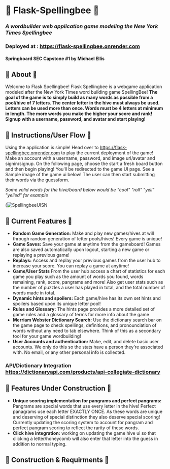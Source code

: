 # :honeybee: Flask-Spellingbee :honeybee:
### *A wordbuilder web application game modeling the New York Times Spellingbee*
### Deployed at : https://flask-spellingbee.onrender.com
#### Springboard SEC Capstone #1 by Michael Ellis

## :honeybee: About :honeybee:
Welcome to Flask Spellingbee! Flask Spellingbee is a webgame application modeled after the New York Times word building game SpellingBee! 
**The goal of the game is to simply build as many words as possible from a pool/hive of 7 letters. The center letter in the hive must always be used. Letters can be used more than once. Words must be 4 letters at minimum in length. The more words you make the higher your score and rank! Signup with a username, password, and avatar and start playing!**

## :honeybee: Instructions/User Flow :honeybee:

Using the application is simple! Head over to https://flask-spellingbee.onrender.com to play the current deployment of the game! Make an account with a username, password, and image url/avatar and signin/signup. On the following page, choose the start a fresh board button and then begin playing! You'll be redirected to the game UI page. See a Sample image of the game ui below! The user can then start submitting their words via the guessform. 

*Some valid words for the hive/board below would be "cool" "roll" "yell" "yelled" for example*

(![SpellingbeeUISN](https://github.com/MichaelAEllis86/SpellingBee/assets/118708666/97fc454e-9d6e-4311-8610-cf0ae0d01318)


## :honeybee: Current Features :honeybee:

- **Random Game Generation:** Make and play new games/hives at will through random generation of letter pools/hives! Every game is unique!
- **Game Saves:** Save your game at anytime from the gameboard! Games are also saved automatically upon logout, starting a new game or replaying a previous game!
- **Replays:** Access and replay your previous games from the user hub to increase your score. You can replay a game at anytime!
- **Game/User Stats** From the user hub access a chart of statistics for each game you play such as the amount of words you found, words remaining, rank, score, pangrams and more! Also get user stats such as the number of puzzles a user has played in total, and the total number of words made in total.
- **Dynamic hints and spoilers:** Each game/hive has its own set hints and spoilers based upon its unique letter pool!
- **Rules and Glossary:** The hints page provides a more detailed set of game rules and a glossary of terms for more info about the game
- **Merriam Webster Dictionary Search:** Use the dictionary search bar on the game page to check spellings, definitions, and pronounciation of words without any need to tab elsewhere. Think of this as a secondary tool for your game wordbuilding!
- **User Accounts and authentication:** Make, edit, and delete basic user accounts. We only do this so the stats have a person they're associated with. No email, or any other personal info is collected.

### API/Dictionary Integration https://dictionaryapi.com/products/api-collegiate-dictionary

## :honeybee: Features Under Construction :honeybee:
- **Unique scoring implementation for pangrams and perfect pangrams:** Pangrams are special words that use every letter in the hive! Perfect panagrams use each letter EXACTLY ONCE. As these words are unique and deserving of special distinction they also deserve special scoring! Currently updating the scoring system to account for pangram and perfect pangram scoring to reflect the rarity of these words.
- **Click hive integration:** working on updating the game hive ui so that clicking a letter/honeycomb will also enter that letter into the guess in addition to normal typing.

## :honeybee: Construction & Requirments :honeybee:





